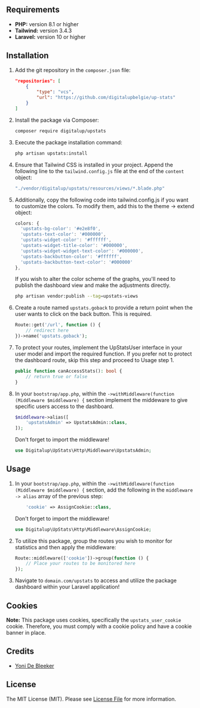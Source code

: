 ## Requirements

- **PHP:** version 8.1 or higher
- **Tailwind:** version 3.4.3
- **Laravel:** version 10 or higher

## Installation

1. Add the git repository in the `composer.json` file:

    ```json
    "repositories": [
        {
            "type": "vcs",
            "url": "https://github.com/digitalupbelgie/up-stats"
        }
    ]
    ```

2. Install the package via Composer:

    ```bash
    composer require digitalup/upstats
    ```

3. Execute the package installation command:

    ```bash
    php artisan upstats:install
    ```

4. Ensure that Tailwind CSS is installed in your project. Append the following line to the `tailwind.config.js` file at the end of the `content` object:

    ```javascript
    "./vendor/digitalup/upstats/resources/views/*.blade.php"
    ```

 5. Additionally, copy the following code into tailwind.config.js if you want to customize the colors. To modify them, add this to the theme -> extend object:

    ```javascript
    colors: {
      'upstats-bg-color': '#e2e8f0',
      'upstats-text-color': '#000000',
      'upstats-widget-color': '#ffffff',
      'upstats-widget-title-color': '#000000',
      'upstats-widget-widget-text-color': '#000000',
      'upstats-backbutton-color': '#ffffff',
      'upstats-backbutton-text-color': '#000000'
    },
    ```
   
    If you wish to alter the color scheme of the graphs, you'll need to publish the dashboard view and make the adjustments directly.
    ```bash
    php artisan vendor:publish --tag=upstats-views
    ```

5. Create a route named `upstats.goback` to provide a return point when the user wants to click on the back button. This is required.

    ```php
    Route::get('/url', function () {
        // redirect here 
    })->name('upstats.goback');
    ```

6. To protect your routes, implement the UpStatsUser interface in your user model and import the required function. If you prefer not to protect the dashboard route, skip this step and proceed to Usage step 1.
    ```php
    public function canAccessStats(): bool {
        // return true or false
    }
    ```

7. In your `bootstrap/app.php`, within the `->withMiddleware(function (Middleware $middleware) {` section implement the middeware to give specific users access to the dashboard.
    ```php
    $middleware->alias([
        'upstatsAdmin' => UpstatsAdmin::class,
    ]);
    ```
    Don't forget to import the middleware!

    ```php
    use Digitalup\UpStats\Http\Middleware\UpstatsAdmin;
    ```

## Usage

1. In your `bootstrap/app.php`, within the `->withMiddleware(function (Middleware $middleware) {` section, add the following in the `middleware -> alias` array of the previous step:

    ```php
        'cookie' => AssignCookie::class,
    ```

    Don't forget to import the middleware!

    ```php
    use Digitalup\UpStats\Http\Middleware\AssignCookie;
    ```

2. To utilize this package, group the routes you wish to monitor for statistics and then apply the middleware:

    ```php
    Route::middleware(['cookie'])->group(function () {
        // Place your routes to be monitored here
    });
    ```

3. Navigate to `domain.com/upstats` to access and utilize the package dashboard within your Laravel application!

## Cookies

**Note:** This package uses cookies, specifically the `upstats_user_cookie` cookie. Therefore, you must comply with a cookie policy and have a cookie banner in place.

## Credits

- [Yoni De Bleeker](https://github.com)

## License

The MIT License (MIT). Please see [License File](LICENSE.md) for more information.
